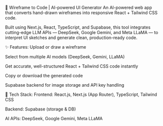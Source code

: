 🧠 Wireframe to Code | AI-powered UI Generator
An AI-powered web app that converts hand-drawn wireframes into responsive React + Tailwind CSS code.

Built using Next.js, React, TypeScript, and Supabase, this tool integrates cutting-edge LLM APIs — DeepSeek, Google Gemini, and Meta LLaMA — to interpret UI sketches and generate clean, production-ready code.

✨ Features:
Upload or draw a wireframe

Select from multiple AI models (DeepSeek, Gemini, LLaMA)

Get accurate, well-structured React + Tailwind CSS code instantly

Copy or download the generated code

Supabase backend for image storage and API key handling

🔧 Tech Stack:
Frontend: React.js, Next.js (App Router), TypeScript, Tailwind CSS

Backend: Supabase (storage & DB)

AI APIs: DeepSeek, Google Gemini, Meta LLaMA
